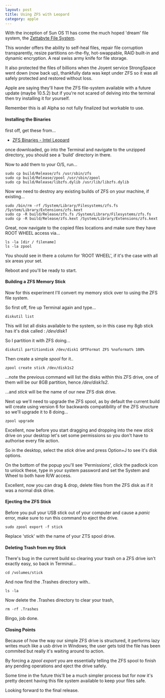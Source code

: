 ```yaml
---
layout: post
title: Using ZFS with Leopard
category: apple
---
```


With the inception of Sun OS 11 has come the much hoped 'dream' file system, the [Zettabyte File System](http://en.wikipedia.org/wiki/ZFS). 

This wonder offers the ability to self-heal files, repair file corruption transparently, resize partitions on-the-fly, hot-swappable, RAID built-in and dynamic encryption.  A real swiss army knife for file storage.

It also protected the files of billions when the Joyent service StrongSpace went down (now back up), thankfully data was kept under ZFS so it was all safely protected and restored without loss.

Apple are saying they'll have the ZFS file-system available with a future update (maybe 10.5.2) but if you're not scared of delving into the terminal then try installing it for yourself.

Remember this is all Alpha so not fully finalized but workable to use.

#### Installing the Binaries

first off, get these from...

* [ZFS Binaries - Intel Leopard](http://trac.macosforge.org/projects/zfs/wiki/downloads)

once downloaded, go into the Terminal and navigate to the unzipped directory, you should see a 'build' directory in there.

Now to add them to your O/S, run...

    sudo cp build/Release/zfs /usr/sbin/zfs
    sudo cp build/Release/zpool /usr/sbin/zpool
    sudo cp build/Release/libzfs.dylib /usr/lib/libzfs.dylib

Now we need to destroy any existing builds of ZFS on your machine, if existing...

    sudo /bin/rm -rf /System/Library/Filesystems/zfs.fs /System/Library/Extensions/zfs.kext
    sudo cp -R build/Release/zfs.fs /System/Library/Filesystems/zfs.fs
    sudo cp -R build/Release/zfs.kext /System/Library/Extensions/zfs.kext

Great, now navigate to the copied files locations and make sure they have ROOT WHEEL access via...

    ls -la [dir / filename]
    ls -la zpool

You should see in there a column for 'ROOT WHEEL', if it's the case with all six areas your set.

Reboot and you'll be ready to start.

#### Building a ZFS Memory Stick

Now for this experiment I'll convert my memory stick over to using the ZFS file system.

So first off, fire up Terminal again and type...

    diskutil list

This will list all disks available to the system, so in this case my 8gb stick has it's disk called : */dev/disk1*

So I partition it with ZFS doing...

    diskutil partitiondisk /dev/disk1 GPTFormat ZFS %noformat% 100% 

Then create a simple *spool* for it..

    zpool create stick /dev/disk1s2

...note the previous command will list the disks within this ZFS drive, one of them will be our 8GB partition, hence */dev/disk1s2*.

...and *stick* will be the name of our new ZFS disk drive.

Next up we'll need to upgrade the ZFS spool, as by default the current build will create using version 6 for backwards compatibility of the ZFS structure so we'll upgrade it to 8 doing...

    zpool upgrade

Excellent, now before you start dragging and dropping into the new *stick* drive on your desktop let's set some permissions so you don't have to authorise every file action.

So in the desktop, select the *stick* drive and press Option+J to see it's disk options.

On the bottom of the popup you'll see 'Permissions', click the padlock icon to unlock these, type in your system password and set the System and Wheel to both have R/W access.

Excellent, now you can drag & drop, delete files from the ZFS disk as if it was a normal disk drive.

#### Ejecting the ZFS Stick

Before you pull your USB stick out of your computer and cause a *panic* error, make sure to run this command to eject the drive.

    sudo zpool export -f stick

Replace 'stick' with the name of your ZTS spool drive.

#### Deleting Trash from my Stick

There's bug in the current build so clearing your trash on a ZFS drive isn't exactly easy, so back in Terminal...

    cd /volumes/stick

And now find the .Trashes directory with..

    ls -la

Now delete the .Trashes directory to clear your trash,

    rm -rf .Trashes

Bingo, job done.

#### Closing Points

Because of how the way our simple ZFS drive is structured, it performs lazy writes much like a usb drive in Windows; the user gets told the file has been commited but really it's waiting around to action.

By forcing a *zpool export* you are essentially telling the ZFS spool to finish any pending operations and eject the drive safely.

Some time in the future this'll be a much simpler process but for now it's pretty decent having this file system available to keep your files safe.

Looking forward to the final release.
